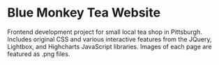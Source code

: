 # Blue Monkey Tea Website

Frontend development project for small local tea shop in Pittsburgh. Includes original CSS and various interactive features from the JQuery, Lightbox, and Highcharts JavaScript libraries. Images of each page are featured as .png files.

